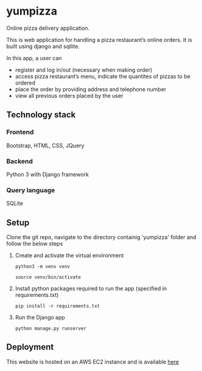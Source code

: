 # yumpizza
Online pizza delivery application.

This is web application for handling a pizza restaurant’s online orders. It is built using django and sqllite.

In this app, a user can
* register and log in/out (necessary when making order)
* access pizza restaurant’s menu, indicate the quantites of pizzas to be ordered
* place the order by providing address and telephone number
* view all previous orders placed by the user

## Technology stack
### Frontend
Bootstrap, HTML, CSS, JQuery
### Backend
Python 3 with Django framework
### Query language
SQLite

## Setup
Clone the git repo, navigate to the directory containig 'yumpizza' folder and follow the below steps
1. Create and activate the virtual environment

    `python3 -m venv venv`
    
    `source venv/bin/activate`
    
2. Install python packages required to run the app (specified in requirements.txt)

    `pip install -r requirements.txt`
    
3. Run the Django app

    `python manage.py runserver`

## Deployment
This website is hosted on an AWS EC2 instance and is available [here](http://18.234.240.229:8000/)
